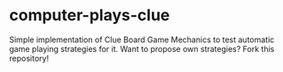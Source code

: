 # computer-plays-clue
Simple implementation of Clue Board Game Mechanics to test automatic game playing strategies for it. Want to propose own strategies? Fork this repository!
